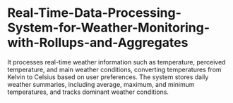 # Real-Time-Data-Processing-System-for-Weather-Monitoring-with-Rollups-and-Aggregates
It processes real-time weather information such as temperature, perceived temperature, and main weather conditions, converting temperatures from Kelvin to Celsius based on user preferences. The system stores daily weather summaries, including average, maximum, and minimum temperatures, and tracks dominant weather conditions.
